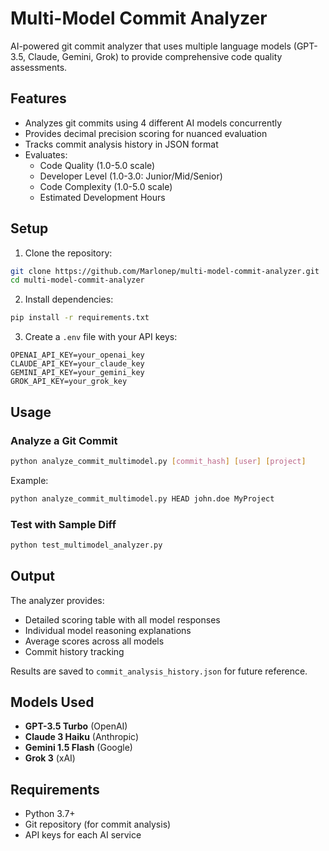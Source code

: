 # Multi-Model Commit Analyzer

AI-powered git commit analyzer that uses multiple language models (GPT-3.5, Claude, Gemini, Grok) to provide comprehensive code quality assessments.

## Features

- Analyzes git commits using 4 different AI models concurrently
- Provides decimal precision scoring for nuanced evaluation
- Tracks commit analysis history in JSON format
- Evaluates:
  - Code Quality (1.0-5.0 scale)
  - Developer Level (1.0-3.0: Junior/Mid/Senior)
  - Code Complexity (1.0-5.0 scale)
  - Estimated Development Hours

## Setup

1. Clone the repository:
```bash
git clone https://github.com/Marlonep/multi-model-commit-analyzer.git
cd multi-model-commit-analyzer
```

2. Install dependencies:
```bash
pip install -r requirements.txt
```

3. Create a `.env` file with your API keys:
```
OPENAI_API_KEY=your_openai_key
CLAUDE_API_KEY=your_claude_key
GEMINI_API_KEY=your_gemini_key
GROK_API_KEY=your_grok_key
```

## Usage

### Analyze a Git Commit
```bash
python analyze_commit_multimodel.py [commit_hash] [user] [project]
```

Example:
```bash
python analyze_commit_multimodel.py HEAD john.doe MyProject
```

### Test with Sample Diff
```bash
python test_multimodel_analyzer.py
```

## Output

The analyzer provides:
- Detailed scoring table with all model responses
- Individual model reasoning explanations
- Average scores across all models
- Commit history tracking

Results are saved to `commit_analysis_history.json` for future reference.

## Models Used

- **GPT-3.5 Turbo** (OpenAI)
- **Claude 3 Haiku** (Anthropic)
- **Gemini 1.5 Flash** (Google)
- **Grok 3** (xAI)

## Requirements

- Python 3.7+
- Git repository (for commit analysis)
- API keys for each AI service